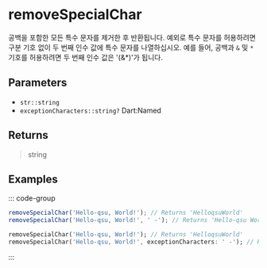 # removeSpecialChar <Badge type="tip" text="JavaScript" /><Badge type="info" text="Dart" />

공백을 포함한 모든 특수 문자를 제거한 후 반환됩니다. 예외로 특수 문자를 허용하려면 구분 기호 없이 두 번째 인수 값에 특수 문자를 나열하십시오. 예를 들어, 공백과 `&` 및 `*` 기호를 허용하려면 두 번째 인수 값은 '(&\*)'가 됩니다.

## Parameters

- `str::string`
- `exceptionCharacters::string?` <span class="named">Dart:Named</span>

## Returns

> string

## Examples

::: code-group

```javascript [JavaScript]
removeSpecialChar('Hello-qsu, World!'); // Returns 'HelloqsuWorld'
removeSpecialChar('Hello-qsu, World!', ' -'); // Returns 'Hello-qsu World'
```

```dart [Dart]
removeSpecialChar('Hello-qsu, World!'); // Returns 'HelloqsuWorld'
removeSpecialChar('Hello-qsu, World!', exceptionCharacters: ' -'); // Returns 'Hello-qsu World'
```

:::
